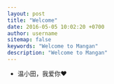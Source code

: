 ```yaml
---
layout: post
title: "Welcome"
date: 2016-05-05 10:02:20 +0700
author: username
sitemap: false
keywords: "Welcome to Mangan"
description: "Welcome to Mangan"
---
```


* 温小田，我爱你❤
